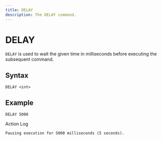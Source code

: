 ```yaml
---
title: DELAY
description: The DELAY command.
---
```


# DELAY
`DELAY` is used to wait the given time in milliseconds before executing the subsequent command.

## Syntax
```
DELAY <int>
```

## Example
```
DELAY 5000
```

Action Log
```
Pausing execution for 5000 milliseconds (5 seconds).
```